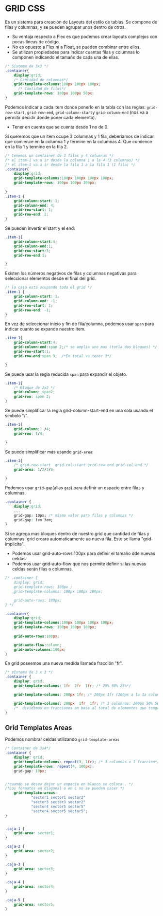 # GRID CSS 
Es un sistema para creación de Layouts del estilo de tablas. Se compone de filas y columnas, y se pueden agrupar unos dentro de otros. 

-  Su ventaja respecto a Flex es que podemos crear layouts complejos con pocas líneas de código.
- No es opuesto a Flex ni a Float, se pueden combinar entre ellos.
- Se utilizan propiedades para indicar cuantas filas y columnas lo componen indicando el tamaño de cada una de ellas.

```css
/* Sistema de 3x3 */
.container{
    display:grid;
    /* Cantidad de columnas*/
    grid-template-columns:100px 100px 100px;
      /* Cantidad de filas*/
    grid-template-rows: 100px 100px 50px;
}
```


Podemos indicar a cada item donde ponerlo en la tabla con las reglas: `grid-row-start`, `grid-row-emd`, `grid-column-start`y `grid-column-end` (nos va a permitir decidir donde poner cada elemento).

- Tener en cuenta que se cuenta desde 1 no de 0.

Si queremos que un item ocupe 3 columnas y 1 fila, deberiamos de indicar que comience en la columna 1 y termine en la columnas 4. Que comience en la fila 1 y termine en la fila 2.




```css 
/* tenemos un container de 3 filas y 4 columnas */
/* el item-1 va a ir desde la columna 1 a la 4 (3 columnas) */
/* el item-1 va a ir desde la fila 1 a la fila 1 (1 fila) */
.container{
    display:grid;
    grid-template-columns:100px 100px 100px 100px;
    grid-template-rows: 100px 100px 100px;
    
}
.item-1 {
    grid-column-start: 1;
    grid-column-end: 4; 
    grid-row-start: 1;
    grid-row-end: 2;
}
```


Se pueden invertir el start y el end:
```css 
.item-1{
    grid-column-start:4;
    grid-column-end:1;
    grid-row-start:3;
    grid-row-end:1; 

}
```

Existen los números negativos de filas y columnas negativas para seleccionar elementos desde el final del grid.
```css 
/* la caja está ocupando todo el grid */
.item-1 {
    grid-column-start: 1;
    grid-column-end: -1; 
    grid-row-start: 1;
    grid-row-end: -1;
}
```


En vez de seleccionar inicio y fin de fila/columna, podemos usar `span` para indicar cuanto se expande nuestro item.
```css 
.item-1{
    grid-column-start:4;
    grid-column-end:span 2;/* se amplia uno mas (totla dos bloques) */
    grid-row-start:1;
    grid-row-end:span 3;  /*En total va tener 3*/

}
```


Se puede usar la regla reducida `span` para expandir el objeto.
```css 
.item-1{
    /* Bloque de 2x2 */
    grid-column: span2;
    grid-row: span 2;
}
```



Se puede simplificar la regla grid-column-start-end en una sola usando el símbolo "/".
```css 
.item-1{
    grid-column:1 /4;
    grid-row: 1/4;

}
```



Se puede simplificar más usando `grid-area`:
```css 
.item-1{
    /* grid-row-start  grid-col-start grid-row-end grid-col-end */
    grid-area: 1/2/3/6;

}
```



Podemos usar `grid-gap`(alias `gap`) para definir un espacio entre filas y columnas.
```css 
.container {
    display:grid;
    ...
    grid-gap: 10px; /* mismo valor para filas y columnas */
    grid-gap: 1em 3em;
}
```



Si se agrega mas bloques dentro de nuestro grid que cantidad de filas y columnas. grid creara automaticamente ua nueva fila. Esto se llama "grid-implicita".
- Podemos usar grid-auto-rows:100px para definir el tamaño dde nuevas celdas.
- Podemos usar grid-auto-flow que nos permite definir si las nuevas celdas serán filas o columnas.

```css
/* .container {
    display: grid; 
    grid-template-rows: 100px ;
    grid-template-columns: 100px 100px 100px;

    grid-auto-rows: 100px;
} */

.container{
    display:grid;
    grid-template-columns:100px 100px 100px 100px;
    grid-template-rows: 100px 100px 100px;
    
    grid-auto-rows:100px;

    grid-auto-flow:column;
    grid-auto-columns:100px;
}

```



En grid poseemos una nueva medida llamada fracción "fr". 

```css
/* sistema de 3 x 3 */
.container {
    display: grid; 
    grid-template-columns: 1fr  2fr  1fr; /* 25% 50% 25%*/

    grid-template-columns: 200px 1fr; /* 200px 1fr (200px a la 1a columna y 1fr a la segunda columna para que ocupe el espacio que quiera) */

    grid-template-columns: 200px  1fr  1fr; /* 3 columnas: 200px 50% 50% (se divide la */
    /*  dividimos en fracciones en base al total de elementos que tengamos */
}
```




## Grid Templates Areas

Podemos nombrar celdas utilizando `grid-template-areas`

```css
/* Container de 3x4*/
.container {
    display: grid; 
    grid-template-columns: repeat(3, 1fr); /* 3 columnas x 1 fraccion*/
    grid-template-rows: repeat(4, 100px);
    grid-gap: 10px; 


/*cuando se desea dejar un espacio en blanco se coloca . */
/*Los formatos en diagonal o en L no se pueden hacer */
    grid-template-areas: 
            "sector1 sector1 sector2"
            "sector3 sector3 sector2"
            "sector4 sector5 sector5"
            "sector4 sector5 sector5";
}


.caja-1 {
    grid-area: sector1;
}

.caja-2 {
    grid-area: sector2;
}

.caja-3 {
    grid-area: sector3;
}

.caja-4 {
    grid-area: sector4;
}

.caja-5 {
    grid-area: sector5;
}
```



<!-- siempre que se trabaje con grid, se trabaja con líneas y cuadrados -->